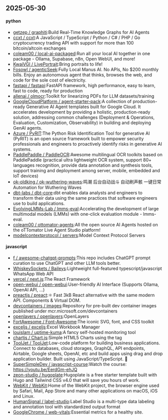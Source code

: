## 2025-05-30

#### python
* [getzep / graphiti](https://github.com/getzep/graphiti):Build Real-Time Knowledge Graphs for AI Agents
* [ccxt / ccxt](https://github.com/ccxt/ccxt):A JavaScript / TypeScript / Python / C# / PHP / Go cryptocurrency trading API with support for more than 100 bitcoin/altcoin exchanges
* [coleam00 / local-ai-packaged](https://github.com/coleam00/local-ai-packaged):Run all your local AI together in one package - Ollama, Supabase, n8n, Open WebUI, and more!
* [KwaiVGI / LivePortrait](https://github.com/KwaiVGI/LivePortrait):Bring portraits to life!
* [Fosowl / agenticSeek](https://github.com/Fosowl/agenticSeek):Fully Local Manus AI. No APIs, No $200 monthly bills. Enjoy an autonomous agent that thinks, browses the web, and code for the sole cost of electricity.
* [fastapi / fastapi](https://github.com/fastapi/fastapi):FastAPI framework, high performance, easy to learn, fast to code, ready for production
* [allenai / olmocr](https://github.com/allenai/olmocr):Toolkit for linearizing PDFs for LLM datasets/training
* [GoogleCloudPlatform / agent-starter-pack](https://github.com/GoogleCloudPlatform/agent-starter-pack):A collection of production-ready Generative AI Agent templates built for Google Cloud. It accelerates development by providing a holistic, production-ready solution, addressing common challenges (Deployment & Operations, Evaluation, Customization, Observability) in building and deploying GenAI agents.
* [Azure / PyRIT](https://github.com/Azure/PyRIT):The Python Risk Identification Tool for generative AI (PyRIT) is an open source framework built to empower security professionals and engineers to proactively identify risks in generative AI systems.
* [PaddlePaddle / PaddleOCR](https://github.com/PaddlePaddle/PaddleOCR):Awesome multilingual OCR toolkits based on PaddlePaddle (practical ultra lightweight OCR system, support 80+ languages recognition, provide data annotation and synthesis tools, support training and deployment among server, mobile, embedded and IoT devices)
* [ok-oldking / ok-wuthering-waves](https://github.com/ok-oldking/ok-wuthering-waves):鸣潮 后台自动战斗 自动刷声骸 一键日常 Automation for Wuthering Waves
* [dbt-labs / dbt-core](https://github.com/dbt-labs/dbt-core):dbt enables data analysts and engineers to transform their data using the same practices that software engineers use to build applications.
* [EvolvingLMMs-Lab / lmms-eval](https://github.com/EvolvingLMMs-Lab/lmms-eval):Accelerating the development of large multimodal models (LMMs) with one-click evaluation module - lmms-eval.
* [coleam00 / ottomator-agents](https://github.com/coleam00/ottomator-agents):All the open source AI Agents hosted on the oTTomator Live Agent Studio platform!
* [modelcontextprotocol / servers](https://github.com/modelcontextprotocol/servers):Model Context Protocol Servers

#### javascript
* [f / awesome-chatgpt-prompts](https://github.com/f/awesome-chatgpt-prompts):This repo includes ChatGPT prompt curation to use ChatGPT and other LLM tools better.
* [WhiskeySockets / Baileys](https://github.com/WhiskeySockets/Baileys):Lightweight full-featured typescript/javascript WhatsApp Web API
* [vercel / next.js](https://github.com/vercel/next.js):The React Framework
* [open-webui / open-webui](https://github.com/open-webui/open-webui):User-friendly AI Interface (Supports Ollama, OpenAI API, ...)
* [preactjs / preact](https://github.com/preactjs/preact):⚛️ Fast 3kB React alternative with the same modern API. Components & Virtual DOM.
* [devcontainers / images](https://github.com/devcontainers/images):Repository for pre-built dev container images published under mcr.microsoft.com/devcontainers
* [openlayers / openlayers](https://github.com/openlayers/openlayers):OpenLayers
* [FortAwesome / Font-Awesome](https://github.com/FortAwesome/Font-Awesome):The iconic SVG, font, and CSS toolkit
* [exceljs / exceljs](https://github.com/exceljs/exceljs):Excel Workbook Manager
* [louislam / uptime-kuma](https://github.com/louislam/uptime-kuma):A fancy self-hosted monitoring tool
* [chartjs / Chart.js](https://github.com/chartjs/Chart.js):Simple HTML5 Charts using the <canvas> tag
* [ToolJet / ToolJet](https://github.com/ToolJet/ToolJet):Low-code platform for building business applications. Connect to databases, cloud storages, GraphQL, API endpoints, Airtable, Google sheets, OpenAI, etc and build apps using drag and drop application builder. Built using JavaScript/TypeScript. 🚀
* [SuperSimpleDev / javascript-course](https://github.com/SuperSimpleDev/javascript-course):Watch the course: https://youtu.be/EerdGm-ehJQ
* [zeon-studio / hugoplate](https://github.com/zeon-studio/hugoplate):Hugoplate is a free starter template built with Hugo and Tailwind CSS v4.0 that will save you hours of work.
* [WebKit / WebKit](https://github.com/WebKit/WebKit):Home of the WebKit project, the browser engine used by Safari, Mail, App Store and many other applications on macOS, iOS and Linux.
* [HumanSignal / label-studio](https://github.com/HumanSignal/label-studio):Label Studio is a multi-type data labeling and annotation tool with standardized output format
* [GoogleChrome / web-vitals](https://github.com/GoogleChrome/web-vitals):Essential metrics for a healthy site.
